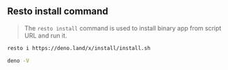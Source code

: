 ## Resto install command

> The `resto install` command is used to install binary app from script URL and run it.

```bash
resto i https://deno.land/x/install/install.sh

deno -V
```
